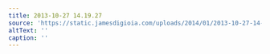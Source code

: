 ```yaml
---
title: 2013-10-27 14.19.27
source: 'https://static.jamesdigioia.com/uploads/2014/01/2013-10-27-14-19-27-scaled.jpg'
altText: ''
caption: ''
---
```


